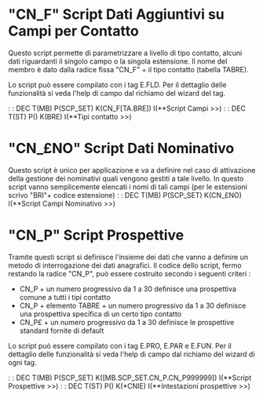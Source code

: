# "CN_F" Script Dati Aggiuntivi su Campi per Contatto
Questo script permette di parametrizzare a livello di tipo contatto, alcuni dati riguardanti il singolo campo o la singola estensione. Il nome del membro è dato dalla radice fissa "CN_F" + il tipo contatto (tabella TABRE).

Lo script può essere compilato con i tag E.FLD. Per il dettaglio delle funzionalità si veda l'help di campo dal richiamo del wizard del tag.

 :  : DEC T(MB) P(SCP_SET) K(CN_F[TA.BRE]) I(**Script Campi >>)
 :  : DEC T(ST) P() K(BRE) I(**Tipi contatto  >>)

# "CN_£NO" Script Dati Nominativo
Questo script è unico per applicazione e va a definire nel caso di attivazione della gestione dei nominativi quali vengono gestiti a tale livello. In questo script vanno semplicemente elencati i nomi di tali campi (per le estensioni scrivo "BRI"+ codice estensione)
 :  : DEC T(MB) P(SCP_SET) K(CN_£NO) I(**Script Campi Nominativo >>)

# "CN_P" Script Prospettive
Tramite questi script si definisce l'insieme dei dati che vanno a definire un metodo di interrogazione dei dati anagrafici. Il codice dello script, fermo restando la radice "CN_P", può essere costruito secondo i seguenti criteri : 
 - CN_P + un numero progressivo da 1 a 30 definisce una prospettiva comune a tutti i tipi contatto
 - CN_P + elemento TABRE + un numero progressivo da 1 a 30 definisce una prospettiva specifica di un certo tipo contatto
 - CN_P£ + un numero progressivo da 1 a 30 definisce le prospettive standard fornite di default

Lo script può essere compilato con i tag E.PRO, E.PAR e E.FUN.
Per il dettaglio delle funzionalità si veda l'help di campo dal richiamo del wizard di ogni tag.

 :  : DEC T(MB) P(SCP_SET) K([MB.SCP_SET.CN_P.CN_P999999]) I(**Script Prospettive >>)
 :  : DEC T(ST) P() K(*CNIE) I(**Intestazioni prospettive  >>)
